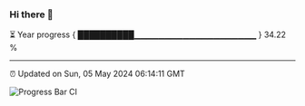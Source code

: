 ### Hi there 👋

⏳ Year progress { ██████████▁▁▁▁▁▁▁▁▁▁▁▁▁▁▁▁▁▁▁▁ } 34.22 %

---

⏰ Updated on Sun, 05 May 2024 06:14:11 GMT

![Progress Bar CI](https://github.com/liununu/liununu/workflows/Progress%20Bar%20CI/badge.svg)

